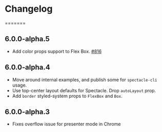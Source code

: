 # Changelog

=======

## 6.0.0-alpha.5

- Add color props support to Flex Box.
  [#816](https://github.com/FormidableLabs/spectacle-cli/issues/816)

## 6.0.0-alpha.4

- Move around internal examples, and publish some for `spectacle-cli` usage.
- Use top-center layout defaults for Spectacle. Drop `autoLayout` prop.
- Add `border` styled-system props to `FlexBox` and `Box`.

## 6.0.0-alpha.3

- Fixes overflow issue for presenter mode in Chrome
